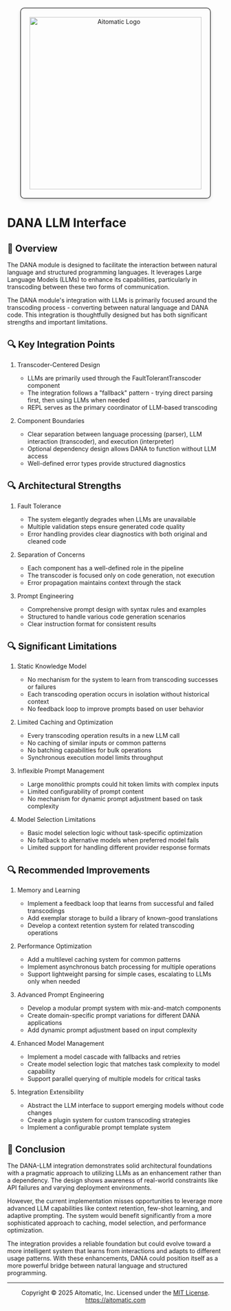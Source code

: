 <p align="center">
  <img src="https://cdn.prod.website-files.com/62a10970901ba826988ed5aa/62d942adcae82825089dabdb_aitomatic-logo-black.png" alt="Aitomatic Logo" width="400" style="border: 2px solid #666; border-radius: 10px; padding: 20px; box-shadow: 0 4px 8px rgba(0,0,0,0.1);"/>
</p>

# DANA LLM Interface

## 📖 Overview

The DANA module is designed to facilitate the interaction between natural language and structured programming languages. It leverages Large Language Models (LLMs) to enhance its capabilities, particularly in transcoding between these two forms of communication.

The DANA module's integration with LLMs is primarily focused around the transcoding process - converting between natural language and DANA code. This integration is thoughtfully designed but has both significant strengths and important limitations.

## 🔍 Key Integration Points

1. Transcoder-Centered Design
    - LLMs are primarily used through the FaultTolerantTranscoder component
    - The integration follows a "fallback" pattern - trying direct parsing first, then using LLMs when needed
    - REPL serves as the primary coordinator of LLM-based transcoding

2. Component Boundaries
    - Clear separation between language processing (parser), LLM interaction (transcoder), and execution (interpreter)
    - Optional dependency design allows DANA to function without LLM access
    - Well-defined error types provide structured diagnostics

## 🔍 Architectural Strengths

1. Fault Tolerance
    - The system elegantly degrades when LLMs are unavailable
    - Multiple validation steps ensure generated code quality
    - Error handling provides clear diagnostics with both original and cleaned code

2. Separation of Concerns
    - Each component has a well-defined role in the pipeline
    - The transcoder is focused only on code generation, not execution
    - Error propagation maintains context through the stack

3. Prompt Engineering
    - Comprehensive prompt design with syntax rules and examples
    - Structured to handle various code generation scenarios
    - Clear instruction format for consistent results

## 🔍 Significant Limitations

1. Static Knowledge Model
    - No mechanism for the system to learn from transcoding successes or failures
    - Each transcoding operation occurs in isolation without historical context
    - No feedback loop to improve prompts based on user behavior

2. Limited Caching and Optimization
    - Every transcoding operation results in a new LLM call
    - No caching of similar inputs or common patterns
    - No batching capabilities for bulk operations
    - Synchronous execution model limits throughput

3. Inflexible Prompt Management
    - Large monolithic prompts could hit token limits with complex inputs
    - Limited configurability of prompt content
    - No mechanism for dynamic prompt adjustment based on task complexity

4. Model Selection Limitations
    - Basic model selection logic without task-specific optimization
    - No fallback to alternative models when preferred model fails
    - Limited support for handling different provider response formats

## 🔍 Recommended Improvements

1. Memory and Learning
    - Implement a feedback loop that learns from successful and failed transcodings
    - Add exemplar storage to build a library of known-good translations
    - Develop a context retention system for related transcoding operations

2. Performance Optimization
    - Add a multilevel caching system for common patterns
    - Implement asynchronous batch processing for multiple operations
    - Support lightweight parsing for simple cases, escalating to LLMs only when needed

3. Advanced Prompt Engineering
    - Develop a modular prompt system with mix-and-match components
    - Create domain-specific prompt variations for different DANA applications
    - Add dynamic prompt adjustment based on input complexity

4. Enhanced Model Management
    - Implement a model cascade with fallbacks and retries
    - Create model selection logic that matches task complexity to model capability
    - Support parallel querying of multiple models for critical tasks

5. Integration Extensibility
    - Abstract the LLM interface to support emerging models without code changes
    - Create a plugin system for custom transcoding strategies
    - Implement a configurable prompt template system

## 📖 Conclusion

The DANA-LLM integration demonstrates solid architectural foundations with a pragmatic approach to utilizing LLMs as an enhancement rather than a dependency. The design shows awareness of real-world constraints like API failures and varying deployment environments.

However, the current implementation misses opportunities to leverage more advanced LLM capabilities like context retention, few-shot learning, and adaptive prompting. The system would benefit significantly from a more sophisticated approach to caching, model selection, and performance optimization.

The integration provides a reliable foundation but could evolve toward a more intelligent system that learns from interactions and adapts to different usage patterns. With these enhancements, DANA could position itself as a more powerful bridge between natural language and structured programming.

---

<p align="center">
Copyright © 2025 Aitomatic, Inc. Licensed under the <a href="../LICENSE.md">MIT License</a>.
<br/>
<a href="https://aitomatic.com">https://aitomatic.com</a>
</p>

